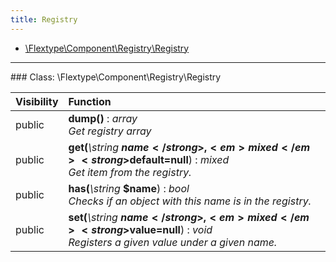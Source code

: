 ```yaml
---
title: Registry
---
```


- [\Flextype\Component\Registry\Registry](#class-flextypecomponentregistryregistry)

<hr /><a id="class-flextypecomponentregistryregistry"></a>
### Class: \Flextype\Component\Registry\Registry

| Visibility | Function |
|:-----------|:---------|
| public | <strong>dump()</strong> : <em>array</em><br /><em>Get registry array</em> |
| public | <strong>get(</strong><em>\string</em> <strong>$name</strong>, <em>mixed</em> <strong>$default=null</strong>)</strong> : <em>mixed</em><br /><em>Get item from the registry.</em> |
| public | <strong>has(</strong><em>\string</em> <strong>$name</strong>)</strong> : <em>bool</em><br /><em>Checks if an object with this name is in the registry.</em> |
| public | <strong>set(</strong><em>\string</em> <strong>$name</strong>, <em>mixed</em> <strong>$value=null</strong>)</strong> : <em>void</em><br /><em>Registers a given value under a given name.</em> |
